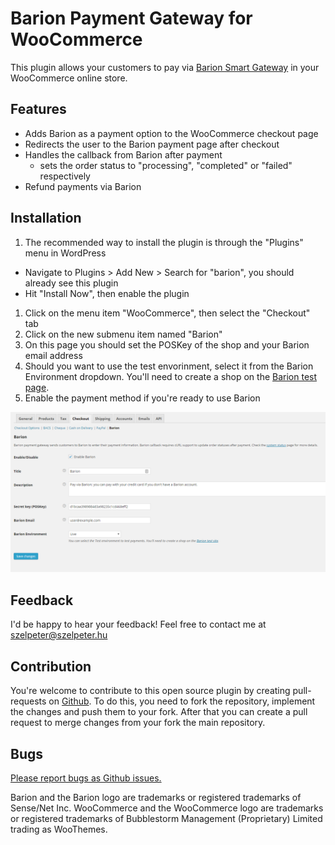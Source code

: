 # Barion Payment Gateway for WooCommerce

This plugin allows your customers to pay via [Barion Smart Gateway](https://www.barion.com/) in your WooCommerce online store.

## Features

- Adds Barion as a payment option to the WooCommerce checkout page
- Redirects the user to the Barion payment page after checkout
- Handles the callback from Barion after payment
  - sets the order status to "processing", "completed" or "failed" respectively
- Refund payments via Barion

## Installation

1. The recommended way to install the plugin is through the "Plugins" menu in WordPress
  - Navigate to Plugins > Add New > Search for "barion", you should already see this plugin
  - Hit "Install Now", then enable the plugin
1. Click on the menu item "WooCommerce", then select the "Checkout" tab
1. Click on the new submenu item named "Barion"
1. On this page you should set the POSKey of the shop and your Barion email address 
1. Should you want to use the test envorinment, select it from the Barion Environment dropdown. You'll need to create a shop on the [Barion test page](https://test.barion.com).
1. Enable the payment method if you're ready to use Barion

![](assets/screenshot-1.png)

## Feedback

I'd be happy to hear your feedback! Feel free to contact me at szelpeter@szelpeter.hu 

## Contribution

You're welcome to contribute to this open source plugin by creating pull-requests on [Github](https://github.com/szelpe/woocommerce-barion). To do this, you need to fork the repository, implement the changes and push them to your fork. After that you can create a pull request to merge changes from your fork the main repository.

## Bugs

[Please report bugs as Github issues.](https://github.com/szelpe/woocommerce-barion/issues)

Barion and the Barion logo are trademarks or registered trademarks of Sense/Net Inc.
WooCommerce and the WooCommerce logo are trademarks or registered trademarks of Bubblestorm Management (Proprietary) Limited trading as WooThemes.